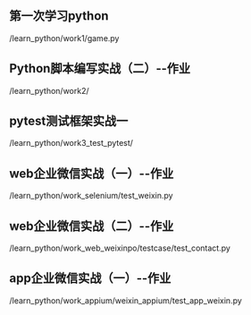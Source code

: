 ## 第一次学习python
/learn_python/work1/game.py

## Python脚本编写实战（二）--作业
/learn_python/work2/

## pytest测试框架实战一
/learn_python/work3_test_pytest/

## web企业微信实战（一）--作业
/learn_python/work_selenium/test_weixin.py

## web企业微信实战（二）--作业
/learn_python/work_web_weixinpo/testcase/test_contact.py

## app企业微信实战（一）--作业
/learn_python/work_appium/weixin_appium/test_app_weixin.py